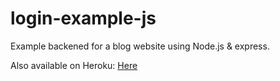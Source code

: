 # login-example-js

Example backened for a blog website using Node.js & express.

Also available on Heroku: [Here](https://yoad-js-blog.herokuapp.com)
